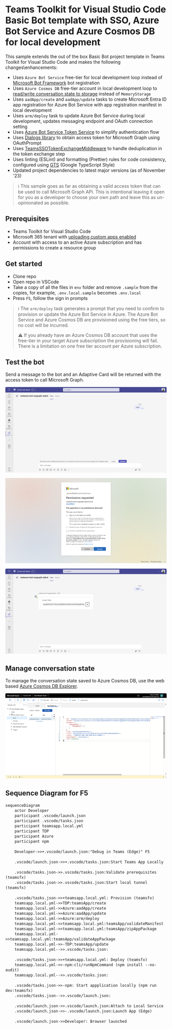 # Teams Toolkit for Visual Studio Code Basic Bot template with SSO, Azure Bot Service and Azure Cosmos DB for local development

This sample extends the out of the box Basic Bot project template in Teams Toolkit for Visual Studio Code and makes the following changes\enhancements:

- Uses `Azure Bot Service` free-tier for local development loop instead of [Microsoft Bot Framework](https://dev.botframework.com/) bot registration
- Uses `Azure Cosmos DB` free-tier account in local development loop to [read/write conversation state to storage](https://learn.microsoft.com/azure/bot-service/bot-builder-howto-v4-storage?view=azure-bot-service-4.0&tabs=javascript#using-cosmos-db) instead of `MemoryStorage`
- Uses `aadApp/create` and `aadApp/update` tasks to create Microsoft Entra ID app registration for Azure Bot Service with app registration manifest in local development
- Uses `arm/deploy` task to update Azure Bot Service during local development, updates messaging endpoint and OAuth connection setting
- Uses [Azure Bot Service Token Service](https://learn.microsoft.com/azure/bot-service/bot-builder-concept-authentication?view=azure-bot-service-4.0#about-the-bot-framework-token-service) to simplify authentication flow
- Uses [Dialogs library](https://learn.microsoft.com/en-us/azure/bot-service/bot-builder-concept-dialog) to obtain access token for Microsoft Graph using OAuthPrompt
- Uses [TeamsSSOTokenExchangeMiddleware]() to handle deduplication in the token exchange step
- Uses linting (ESLint) and formatting (Prettier) rules for code consistency, configured using [GTS](https://github.com/google/gts) (Google TypeScript Style)
- Updated project dependencies to latest major versions (as of November '23)

> ℹ️ This sample goes as far as obtaining a valid access token that can be used to call Microsoft Graph API. This is intentional leaving it open for you as a developer to choose your own path and leave this as un-opinionated as possible.

## Prerequisites

- Teams Toolkit for Visual Studio Code
- Microsoft 365 tenant with [uploading custom apps enabled](https://learn.microsoft.com/microsoftteams/platform/m365-apps/prerequisites#prepare-a-developer-tenant-for-testing)
- Account with access to an active Azure subscription and has permissions to create a resource group

## Get started

- Clone repo
- Open repo in VSCode
- Take a copy of all the files in `env` folder and remove `.sample` from the copies, for example, `.env.local.sample` becomes `.env.local`
- Press `F5`, follow the sign in prompts

> ℹ️ The `arm/deploy` task generates a prompt that you need to confirm to provision or update the Azure Bot Service in Azure. The Azure Bot Service and Azure Cosmos DB are provisioned using the free tiers, so no cost will be incurred.
>
> ⚠️ If you already have an Azure Cosmos DB account that uses the free-tier in your target Azure subscription the provisioning will fail. There is a limitation on one free tier account per Azure subscription.

## Test the bot

Send a message to the bot and an Adaptive Card will be returned with the access token to call Microsoft Graph.

![Screenshot of sign in ](./assets/bot-signin.png)

![Screenshot of Microsoft Entra consent](./assets/bot-consent.png)

![Screenshot of token for Microsoft Graph rendered in an Adaptive Card](./assets/bot-token.png)

## Manage conversation state

To manage the conversation state saved to Azure Cosmos DB, use the web based [Azure Cosmos DB Explorer](https://cosmos.azure.com/).

![Screenshot of conversation state entry in Azure Cosmos DB Explorer](./assets/cosmos-db-explorer.png)

## Sequence Diagram for F5

```mermaid
sequenceDiagram
    actor Developer
    participant .vscode/launch.json
    participant .vscode/tasks.json
    participant teamsapp.local.yml
    participant TDP
    participant Azure
    participant npm

    Developer->>+.vscode/launch.json:"Debug in Teams (Edge)" F5
    
    .vscode/launch.json->>+.vscode/tasks.json:Start Teams App Locally
    
    .vscode/tasks.json->>.vscode/tasks.json:Validate prerequisites (teamsfx)
    .vscode/tasks.json->>.vscode/tasks.json:Start local tunnel (teamsfx)
  
    .vscode/tasks.json->>+teamsapp.local.yml: Provision (teamsfx)
    teamsapp.local.yml->>TDP:teamsApp/create
    teamsapp.local.yml->>Azure:aadApp/create
    teamsapp.local.yml->>Azure:aadApp/update
    teamsapp.local.yml->>Azure:arm/deploy
    teamsapp.local.yml->>teamsapp.local.yml:teamsApp/validateManifest
    teamsapp.local.yml->>teamsapp.local.yml:teamsApp/zipAppPackage
    teamsapp.local.yml->>teamsapp.local.yml:teamsApp/validateAppPackage
    teamsapp.local.yml->>-TDP:teamsApp/update
    teamsapp.local.yml-->>.vscode/tasks.json: 

    .vscode/tasks.json->>+teamsapp.local.yml: Deploy (teamsfx)
    teamsapp.local.yml->>-npm:cli/runNpmCommand (npm install --no-audit)
    teamsapp.local.yml-->>.vscode/tasks.json: 

    .vscode/tasks.json->>-npm: Start appplication locally (npm run dev:teamsfx)
    .vscode/tasks.json-->>.vscode/launch.json: 

    .vscode/launch.json->>.vscode/launch.json:Attach to Local Service
    .vscode/launch.json->>-.vscode/launch.json:Launch App (Edge)

    .vscode/launch.json->>Developer: Browser launched
```
